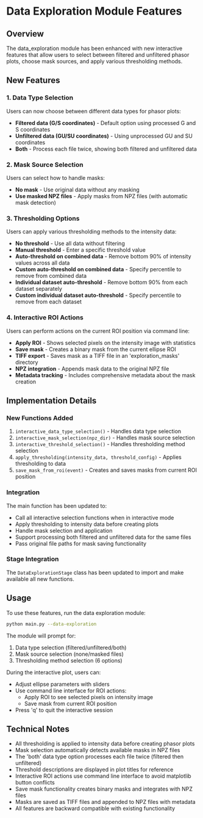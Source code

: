 # Data Exploration Module Features

## Overview
The data_exploration module has been enhanced with new interactive features that allow users to select between filtered and unfiltered phasor plots, choose mask sources, and apply various thresholding methods.

## New Features

### 1. Data Type Selection
Users can now choose between different data types for phasor plots:

- **Filtered data (G/S coordinates)** - Default option using processed G and S coordinates
- **Unfiltered data (GU/SU coordinates)** - Using unprocessed GU and SU coordinates  
- **Both** - Process each file twice, showing both filtered and unfiltered data

### 2. Mask Source Selection
Users can select how to handle masks:

- **No mask** - Use original data without any masking
- **Use masked NPZ files** - Apply masks from NPZ files (with automatic mask detection)

### 3. Thresholding Options
Users can apply various thresholding methods to the intensity data:

- **No threshold** - Use all data without filtering
- **Manual threshold** - Enter a specific threshold value
- **Auto-threshold on combined data** - Remove bottom 90% of intensity values across all data
- **Custom auto-threshold on combined data** - Specify percentile to remove from combined data
- **Individual dataset auto-threshold** - Remove bottom 90% from each dataset separately
- **Custom individual dataset auto-threshold** - Specify percentile to remove from each dataset

### 4. Interactive ROI Actions
Users can perform actions on the current ROI position via command line:

- **Apply ROI** - Shows selected pixels on the intensity image with statistics
- **Save mask** - Creates a binary mask from the current ellipse ROI
- **TIFF export** - Saves mask as a TIFF file in an 'exploration_masks' directory
- **NPZ integration** - Appends mask data to the original NPZ file
- **Metadata tracking** - Includes comprehensive metadata about the mask creation

## Implementation Details

### New Functions Added

1. `interactive_data_type_selection()` - Handles data type selection
2. `interactive_mask_selection(npz_dir)` - Handles mask source selection
3. `interactive_threshold_selection()` - Handles thresholding method selection
4. `apply_thresholding(intensity_data, threshold_config)` - Applies thresholding to data
5. `save_mask_from_roi(event)` - Creates and saves masks from current ROI position

### Integration

The main function has been updated to:
- Call all interactive selection functions when in interactive mode
- Apply thresholding to intensity data before creating plots
- Handle mask selection and application
- Support processing both filtered and unfiltered data for the same files
- Pass original file paths for mask saving functionality

### Stage Integration

The `DataExplorationStage` class has been updated to import and make available all new functions.

## Usage

To use these features, run the data exploration module:

```bash
python main.py --data-exploration
```

The module will prompt for:
1. Data type selection (filtered/unfiltered/both)
2. Mask source selection (none/masked files)
3. Thresholding method selection (6 options)

During the interactive plot, users can:
- Adjust ellipse parameters with sliders
- Use command line interface for ROI actions:
  - Apply ROI to see selected pixels on intensity image
  - Save mask from current ROI position
- Press 'q' to quit the interactive session

## Technical Notes

- All thresholding is applied to intensity data before creating phasor plots
- Mask selection automatically detects available masks in NPZ files
- The 'both' data type option processes each file twice (filtered then unfiltered)
- Threshold descriptions are displayed in plot titles for reference
- Interactive ROI actions use command line interface to avoid matplotlib button conflicts
- Save mask functionality creates binary masks and integrates with NPZ files
- Masks are saved as TIFF files and appended to NPZ files with metadata
- All features are backward compatible with existing functionality 